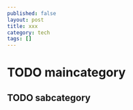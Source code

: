 ```yaml
---
published: false
layout: post
title: xxx
category: tech
tags: []
---
```



# TODO maincategory

## TODO sabcategory
